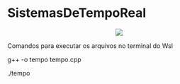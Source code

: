 # SistemasDeTempoReal
<p align="center">
<img src="http://img.shields.io/static/v1?label=STATUS&message=EM%20DESENVOLVIMENTO&color=GREEN&style=for-the-badge"/>
</p>
<p>Comandos para executar os arquivos no terminal do Wsl</p>
<p>g++ -o tempo tempo.cpp</p>
<p>
./tempo</p>
